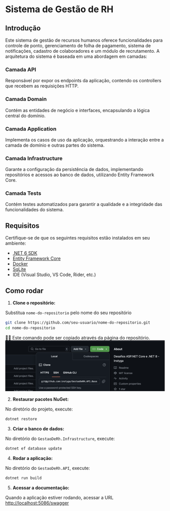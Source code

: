 # Sistema de Gestão de RH

## Introdução

Este sistema de gestão de recursos humanos oferece funcionalidades para controle de ponto, gerenciamento de folha de pagamento, sistema de notificações, cadastro de colaboradores e um módulo de recrutamento. A arquitetura do sistema é baseada em uma abordagem em camadas:

### Camada API
Responsável por expor os endpoints da aplicação, contendo os controllers que recebem as requisições HTTP.

### Camada Domain
Contém as entidades de negócio e interfaces, encapsulando a lógica central do domínio.

### Camada Application
Implementa os casos de uso da aplicação, orquestrando a interação entre a camada de domínio e outras partes do sistema.

### Camada Infrastructure
Garante a configuração da persistência de dados, implementando repositórios e acessos ao banco de dados, utilizando Entity Framework Core.

### Camada Tests
Contém testes automatizados para garantir a qualidade e a integridade das funcionalidades do sistema.

## Requisitos

Certifique-se de que os seguintes requisitos estão instalados em seu ambiente:

- [.NET 6 SDK](https://dotnet.microsoft.com/pt-br/download/dotnet/8.0)
- [Entity Framework Core](https://docs.microsoft.com/ef/core/)
- [Docker](https://www.docker.com/products/docker-desktop/)
- [SqLite](https://learn.microsoft.com/en-us/dotnet/standard/data/sqlite/?tabs=net-cli)
- IDE (Visual Studio, VS Code, Rider, etc.)

## Como rodar

1. **Clone o repositório:**

Substitua `nome-do-repositorio` pelo nome do seu repositório
```bash
git clone https://github.com/seu-usuario/nome-do-repositorio.git
cd nome-do-repositorio
```
👍🏻 Este comando pode ser copiado através da página do repositório.
![URL pela interface do Github](image.png)


2. **Restaurar pacotes NuGet:**

No diretório do projeto, execute:
```bash
dotnet restore
```

3. **Criar o banco de dados:**

No diretório do `GestaoDeRh.Infrastructure`, execute:
```bash
dotnet ef database update
```

4. **Rodar a aplicação:**

No diretório do `GestaoDeRh.API`, execute:
```bash
dotnet run build
```

5. **Acessar a documentação:**

Quando a aplicação estiver rodando, acessar a URL [http://localhost:5086/swagger](http://localhost:5086/swagger/index.html)